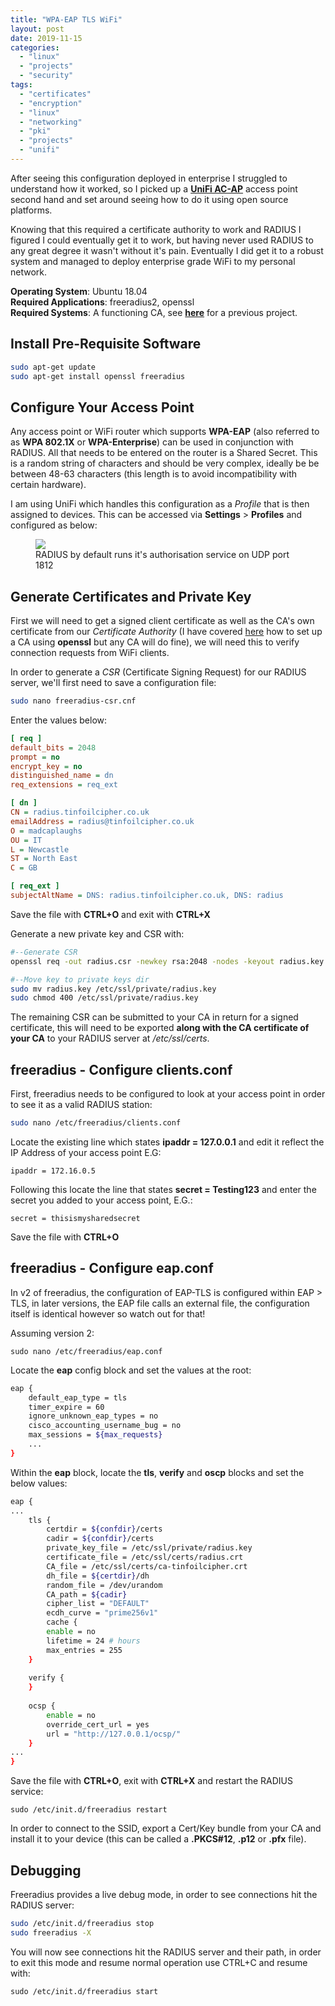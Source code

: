 ```yaml
---
title: "WPA-EAP TLS WiFi"
layout: post
date: 2019-11-15
categories: 
  - "linux"
  - "projects"
  - "security"
tags: 
  - "certificates"
  - "encryption"
  - "linux"
  - "networking"
  - "pki"
  - "projects"
  - "unifi"
---
```


After seeing this configuration deployed in enterprise I struggled to understand how it worked, so I picked up a [**UniFi AC-AP**](https://dl.ubnt.com/guides/UniFi/UniFi_AP-AC_QSG.pdf) access point second hand and set around seeing how to do it using open source platforms.

Knowing that this required a certificate authority to work and RADIUS I figured I could eventually get it to work, but having never used RADIUS to any great degree it wasn't without it's pain. Eventually I did get it to a robust system and managed to deploy enterprise grade WiFi to my personal network.

**Operating System**: Ubuntu 18.04  
**Required Applications**: freeradius2, openssl  
**Required Systems**: A functioning CA, see [**here**](/bind-dns-and-openssl-certificate-authority/) for a previous project.

## Install Pre-Requisite Software

```bash
sudo apt-get update
sudo apt-get install openssl freeradius
```

## **Configure Your Access Point**

Any access point or WiFi router which supports **WPA-EAP** (also referred to as **WPA 802.1X** or **WPA-Enterprise**) can be used in conjunction with RADIUS. All that needs to be entered on the router is a Shared Secret. This is a random string of characters and should be very complex, ideally be be between 48-63 characters (this length is to avoid incompatibility with certain hardware).

I am using UniFi which handles this configuration as a _Profile_ that is then assigned to devices. This can be accessed via **Settings** > **Profiles** and configured as below:

<figure>
  <img src="/assets/{{ page.path | split: '/' | last | split: '.' | first }}/500-1024x366.png">
  <figcaption>RADIUS by default runs it's authorisation service on UDP port 1812</figcaption>
</figure>

## **Generate Certificates and Private Key**

First we will need to get a signed client certificate as well as the CA's own certificate from our _Certificate Authority_ (I have covered [here](/bind-dns-and-openssl-certificate-authority/) how to set up a CA using **openssl** but any CA will do fine), we will need this to verify connection requests from WiFi clients.

In order to generate a _CSR_ (Certificate Signing Request) for our RADIUS server, we'll first need to save a configuration file:

```bash
sudo nano freeradius-csr.cnf
```

Enter the values below:

```ini
[ req ]
default_bits = 2048
prompt = no
encrypt_key = no
distinguished_name = dn
req_extensions = req_ext

[ dn ]
CN = radius.tinfoilcipher.co.uk
emailAddress = radius@tinfoilcipher.co.uk
O = madcaplaughs
OU = IT
L = Newcastle
ST = North East
C = GB

[ req_ext ]
subjectAltName = DNS: radius.tinfoilcipher.co.uk, DNS: radius
```

Save the file with **CTRL+O** and exit with **CTRL+X**

Generate a new private key and CSR with:

```bash
#--Generate CSR
openssl req -out radius.csr -newkey rsa:2048 -nodes -keyout radius.key -config freeradius-csr.cnf

#--Move key to private keys dir
sudo mv radius.key /etc/ssl/private/radius.key
sudo chmod 400 /etc/ssl/private/radius.key
```

The remaining CSR can be submitted to your CA in return for a signed certificate, this will need to be exported **along with the CA certificate of your CA** to your RADIUS server at _/etc/ssl/certs_.

## freeradius - **Configure clients.conf**

First, freeradius needs to be configured to look at your access point in order to see it as a valid RADIUS station:

```bash
sudo nano /etc/freeradius/clients.conf
```

Locate the existing line which states **ipaddr = 127.0.0.1** and edit it reflect the IP Address of your access point E.G:

`ipaddr = 172.16.0.5`

Following this locate the line that states **secret = Testing123** and enter the secret you added to your access point, E.G.:

`secret = thisismysharedsecret`

Save the file with **CTRL+O**

## freeradius - Configure eap.conf

In v2 of freeradius, the configuration of EAP-TLS is configured within EAP > TLS, in later versions, the EAP file calls an external file, the configuration itself is identical however so watch out for that!

Assuming version 2:

```
sudo nano /etc/freeradius/eap.conf
```

Locate the **eap** config block and set the values at the root:

```bash
eap {
    default_eap_type = tls
    timer_expire = 60
    ignore_unknown_eap_types = no
    cisco_accounting_username_bug = no
    max_sessions = ${max_requests}
    ...
}
```

Within the **eap** block, locate the **tls**, **verify** and **oscp** blocks and set the below values:

```bash
eap {
...
    tls {
        certdir = ${confdir}/certs
        cadir = ${confdir}/certs
        private_key_file = /etc/ssl/private/radius.key
        certificate_file = /etc/ssl/certs/radius.crt
        CA_file = /etc/ssl/certs/ca-tinfoilcipher.crt
        dh_file = ${certdir}/dh
        random_file = /dev/urandom
        CA_path = ${cadir}
        cipher_list = "DEFAULT"
        ecdh_curve = "prime256v1"
        cache {
        enable = no
        lifetime = 24 # hours
        max_entries = 255
    }
    
    verify {
    }
    
    ocsp {
        enable = no
        override_cert_url = yes
        url = "http://127.0.0.1/ocsp/"
    }
...
}
```

Save the file with **CTRL+O**, exit with **CTRL+X** and restart the RADIUS service:

`sudo /etc/init.d/freeradius restart`

In order to connect to the SSID, export a Cert/Key bundle from your CA and install it to your device (this can be called a **.PKCS#12**, **.p12** or **.pfx** file).

## Debugging

Freeradius provides a live debug mode, in order to see connections hit the RADIUS server:

```bash
sudo /etc/init.d/freeradius stop
sudo freeradius -X
```

You will now see connections hit the RADIUS server and their path, in order to exit this mode and resume normal operation use CTRL+C and resume with:

`sudo /etc/init.d/freeradius start`
